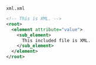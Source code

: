<!-- >>>>>> BEGIN GENERATED FILE (include): SOURCE C:/Users/Burdette/Documents/GitHub/markdown_helper/test/include/templates/xml_xml.md -->
<!-- >>>>>> BEGIN INCLUDED FILE (xml): SOURCE C:/Users/Burdette/Documents/GitHub/markdown_helper/test/include/templates/../includes/xml.xml -->
<code>xml.xml</code>
```xml
<!-- This is XML. -->
<root>
  <element attribute="value">
    <sub_element>
      This included file is XML.
    </sub_element>
  </element>
</root>
```
<!-- <<<<<< END INCLUDED FILE (xml): SOURCE C:/Users/Burdette/Documents/GitHub/markdown_helper/test/include/templates/../includes/xml.xml -->
<!-- <<<<<< END GENERATED FILE (include): SOURCE C:/Users/Burdette/Documents/GitHub/markdown_helper/test/include/templates/xml_xml.md -->
